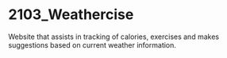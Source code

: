 # 2103_Weathercise
Website that assists in tracking of calories, exercises and makes suggestions based on current weather information.

